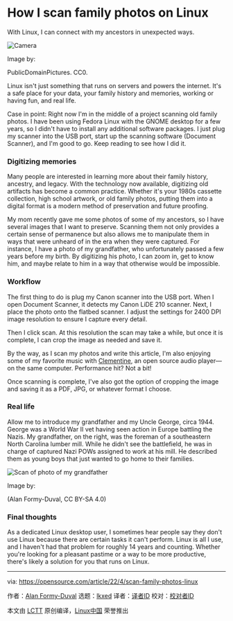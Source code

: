 [#]: subject: "How I scan family photos on Linux"
[#]: via: "https://opensource.com/article/22/4/scan-family-photos-linux"
[#]: author: "Alan Formy-Duval https://opensource.com/users/alanfdoss"
[#]: collector: "lkxed"
[#]: translator: " "
[#]: reviewer: " "
[#]: publisher: " "
[#]: url: " "

How I scan family photos on Linux
======
With Linux, I can connect with my ancestors in unexpected ways.

![Camera][1]

Image by:

PublicDomainPictures. CC0.

Linux isn't just something that runs on servers and powers the internet. It's a safe place for your data, your family history and memories, working or having fun, and real life.

Case in point: Right now I'm in the middle of a project scanning old family photos. I have been using Fedora Linux with the GNOME desktop for a few years, so I didn't have to install any additional software packages. I just plug my scanner into the USB port, start up the scanning software (Document Scanner), and I'm good to go. Keep reading to see how I did it.

### Digitizing memories

Many people are interested in learning more about their family history, ancestry, and legacy. With the technology now available, digitizing old artifacts has become a common practice. Whether it's your 1980s cassette collection, high school artwork, or old family photos, putting them into a digital format is a modern method of preservation and future proofing.

My mom recently gave me some photos of some of my ancestors, so I have several images that I want to preserve. Scanning them not only provides a certain sense of permanence but also allows me to manipulate them in ways that were unheard of in the era when they were captured. For instance, I have a photo of my grandfather, who unfortunately passed a few years before my birth. By digitizing his photo, I can zoom in, get to know him, and maybe relate to him in a way that otherwise would be impossible.

### Workflow

The first thing to do is plug my Canon scanner into the USB port. When I open Document Scanner, it detects my Canon LiDE 210 scanner. Next, I place the photo onto the flatbed scanner. I adjust the settings for 2400 DPI image resolution to ensure I capture every detail.

Then I click scan. At this resolution the scan may take a while, but once it is complete, I can crop the image as needed and save it.

By the way, as I scan my photos and write this article, I'm also enjoying some of my favorite music with [Clementine][2], an open source audio player—on the same computer. Performance hit? Not a bit!

Once scanning is complete, I've also got the option of cropping the image and saving it as a PDF, JPG, or whatever format I choose.

### Real life

Allow me to introduce my grandfather and my Uncle George, circa 1944. George was a World War II vet having seen action in Europe battling the Nazis. My grandfather, on the right, was the foreman of a southeastern North Carolina lumber mill. While he didn't see the battlefield, he was in charge of captured Nazi POWs assigned to work at his mill. He described them as young boys that just wanted to go home to their families.

![Scan of photo of my grandfather][3]

Image by:

(Alan Formy-Duval, CC BY-SA 4.0)

### Final thoughts

As a dedicated Linux desktop user, I sometimes hear people say they don't use Linux because there are certain tasks it can't perform. Linux is all I use, and I haven't had that problem for roughly 14 years and counting. Whether you're looking for a pleasant pastime or a way to be more productive, there's likely a solution for you that runs on Linux.

--------------------------------------------------------------------------------

via: https://opensource.com/article/22/4/scan-family-photos-linux

作者：[Alan Formy-Duval][a]
选题：[lkxed][b]
译者：[译者ID](https://github.com/译者ID)
校对：[校对者ID](https://github.com/校对者ID)

本文由 [LCTT](https://github.com/LCTT/TranslateProject) 原创编译，[Linux中国](https://linux.cn/) 荣誉推出

[a]: https://opensource.com/users/alanfdoss
[b]: https://github.com/lkxed
[1]: https://opensource.com/sites/default/files/lead-images/camera-photography-film.jpg
[2]: https://opensource.com/life/16/10/4-open-music-players-compared
[3]: https://opensource.com/sites/default/files/2022-04/Scanner_Picture2022.png
